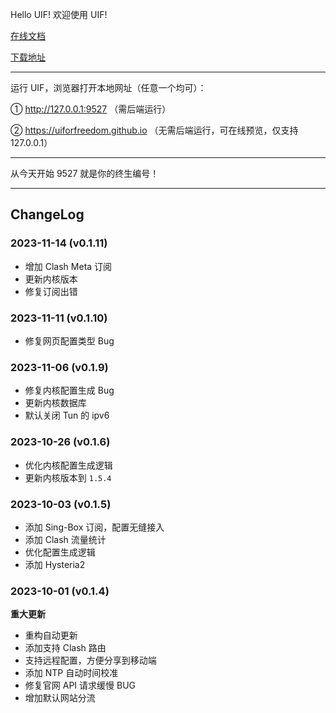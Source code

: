 Hello UIF! 欢迎使用 UIF!

[在线文档](https://uiforfreedom.github.io/UIF_help/)

[下载地址](https://github.com/UIforFreedom/UIF/releases)

---

运行 UIF，浏览器打开本地网址（任意一个均可）：

① http://127.0.0.1:9527 （需后端运行）

② https://uiforfreedom.github.io （无需后端运行，可在线预览，仅支持 127.0.0.1）

---

从今天开始 9527 就是你的终生编号！

---

## ChangeLog

### 2023-11-14 (v0.1.11)

- 增加 Clash Meta 订阅
- 更新内核版本
- 修复订阅出错

### 2023-11-11 (v0.1.10)

- 修复网页配置类型 Bug

### 2023-11-06 (v0.1.9)

- 修复内核配置生成 Bug
- 更新内核数据库
- 默认关闭 Tun 的 ipv6

### 2023-10-26 (v0.1.6)

- 优化内核配置生成逻辑
- 更新内核版本到 `1.5.4`

### 2023-10-03 (v0.1.5)

- 添加 Sing-Box 订阅，配置无缝接入
- 添加 Clash 流量统计
- 优化配置生成逻辑
- 添加 Hysteria2

### 2023-10-01 (v0.1.4)

**重大更新**

- 重构自动更新
- 添加支持 Clash 路由
- 支持远程配置，方便分享到移动端
- 添加 NTP 自动时间校准
- 修复官网 API 请求缓慢 BUG
- 增加默认网站分流
